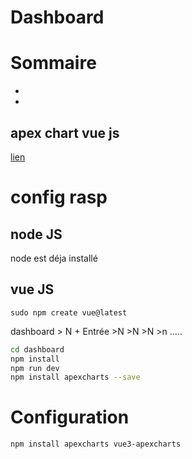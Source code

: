 # Dashboard

# Sommaire

 - []()
 - []()



## apex chart vue js
[lien](.md)
# config rasp
## node JS
node est déja installé

## vue JS
```
sudo npm create vue@latest
```
dashboard > N + Entrée >N >N >N >n .....
```bash
cd dashboard
npm install
npm run dev
npm install apexcharts --save
```
# Configuration
```bash
npm install apexcharts vue3-apexcharts

```

